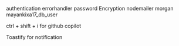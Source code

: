 authentication
errorhandler
password Encryption
nodemailer
morgan
mayankixa17_db_user

ctrl + shift + i for github copilot


Toastify for notification
